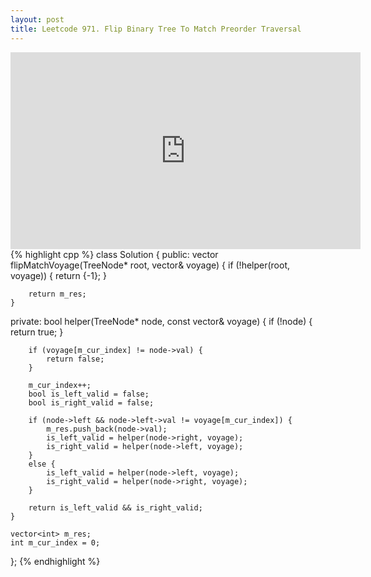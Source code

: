 ```yaml
---
layout: post
title: Leetcode 971. Flip Binary Tree To Match Preorder Traversal
---
```


<iframe width="560" height="315" src="https://www.youtube.com/embed/iLfiGrvkheE" frameborder="0" allow="autoplay; encrypted-media" allowfullscreen></iframe>
{% highlight cpp %}
class Solution {
public:
    vector<int> flipMatchVoyage(TreeNode* root, vector<int>& voyage) {
        if (!helper(root, voyage)) {
            return {-1};
        }
        
        return m_res;
    }
    
private:
    bool helper(TreeNode* node, const vector<int>& voyage) {
        if (!node) {
            return true;
        }
        
        if (voyage[m_cur_index] != node->val) {
            return false;
        }
        
        m_cur_index++;
        bool is_left_valid = false;
        bool is_right_valid = false;
        
        if (node->left && node->left->val != voyage[m_cur_index]) {
            m_res.push_back(node->val);
            is_left_valid = helper(node->right, voyage);
            is_right_valid = helper(node->left, voyage);
        }
        else {
            is_left_valid = helper(node->left, voyage);
            is_right_valid = helper(node->right, voyage);
        }
        
        return is_left_valid && is_right_valid;
    }
    
    vector<int> m_res;
    int m_cur_index = 0;
};
{% endhighlight %}
